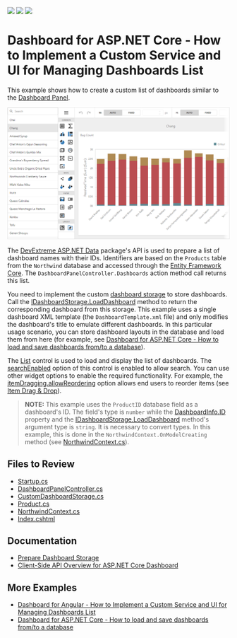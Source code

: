 <!-- default badges list -->
![](https://img.shields.io/endpoint?url=https://codecentral.devexpress.com/api/v1/VersionRange/582963126/22.1.4%2B)
[![](https://img.shields.io/badge/Open_in_DevExpress_Support_Center-FF7200?style=flat-square&logo=DevExpress&logoColor=white)](https://supportcenter.devexpress.com/ticket/details/T1136768)
[![](https://img.shields.io/badge/📖_How_to_use_DevExpress_Examples-e9f6fc?style=flat-square)](https://docs.devexpress.com/GeneralInformation/403183)
<!-- default badges end -->
# Dashboard for ASP.NET Core - How to Implement a Custom Service and UI for Managing Dashboards List

This example shows how to create a custom list of dashboards similar to the [Dashboard Panel](https://docs.devexpress.com/Dashboard/119771/web-dashboard/ui-elements-and-customization/ui-elements/dashboard-panel).

![](img/dx-list.png)

The [DevExtreme ASP.NET Data](https://github.com/DevExpress/DevExtreme.AspNet.Data) package's API is used to prepare a list of dashboard names with their IDs. Identifiers are based on the `Products` table from the `Northwind` database and accessed through the [Entity Framework Core](https://docs.microsoft.com/en-us/ef/core). The `DashboardPanelController.Dashboards` action method call returns this list.

You need to implement the custom [dashboard storage](https://docs.devexpress.com/Dashboard/DevExpress.DashboardWeb.IDashboardStorage) to store dashboards. Call the [IDashboardStorage.LoadDashboard](https://docs.devexpress.com/Dashboard/DevExpress.DashboardWeb.IDashboardStorage.LoadDashboard(System.String)) method to return the corresponding dashboard from this storage. This example uses a single dashboard XML template (the `DashboardTemplate.xml` file) and only modifies the dashboard's title to emulate different dashboards. In this particular usage scenario, you can store dashboard layouts in the database and load them from here (for example, see [Dashboard for ASP.NET Core - How to load and save dashboards from/to a database](https://github.com/DevExpress-Examples/asp-net-core-dashboard-save-dashboards-to-database)).

The [List](https://docs.devexpress.com/AspNetCore/400778/devextreme-based-controls/controls/list) control is used to load and display the list of dashboards. The [searchEnabled](https://js.devexpress.com/Documentation/ApiReference/UI_Components/dxList/Configuration/#searchEnabled) option of this control is enabled to allow search. You can use other widget options to enable the required functionality. For example, the [itemDragging.allowReordering](https://js.devexpress.com/Documentation/ApiReference/UI_Components/dxSortable/Configuration/#allowReordering) option allows end users to reorder items (see [Item Drag &amp; Drop](https://demos.devexpress.com/ASPNetCore/Demo/List/ItemDragging)).

> **NOTE:** This example uses the `ProductID` database field as a dashboard's ID. The field's type is `number` while the [DashboardInfo.ID](https://docs.devexpress.com/Dashboard/DevExpress.DashboardWeb.DashboardInfo.ID) property and the [IDashboardStorage.LoadDashboard](https://docs.devexpress.com/Dashboard/DevExpress.DashboardWeb.IDashboardStorage.LoadDashboard(System.String)) method's argument type is `string`. It is necessary to convert types. In this example, this is done in the `NorthwindContext.OnModelCreating` method (see [NorthwindContext.cs](./CS/Models/NorthwindContext.cs)).

## Files to Review

* [Startup.cs](./CS/Program.cs)
* [DashboardPanelController.cs](./CS/Controllers/DashboardPanelController.cs)
* [CustomDashboardStorage.cs](./CS/Code/CustomDashboardStorage.cs)
* [Product.cs](./CS/Models/Product.cs)
* [NorthwindContext.cs](./CS/Models/NorthwindContext.cs)
* [Index.cshtml](./CS/Pages/Index.cshtml)


## Documentation

- [Prepare Dashboard Storage](https://docs.devexpress.com/Dashboard/16979/web-dashboard/dashboard-backend/prepare-dashboard-storage)
- [Client-Side API Overview for ASP.NET Core Dashboard](https://docs.devexpress.com/Dashboard/400192/web-dashboard/aspnet-core-dashboard-control/client-side-api-overview)

## More Examples

- [Dashboard for Angular - How to Implement a Custom Service and UI for Managing Dashboards List](https://github.com/DevExpress-Examples/angular-dashboard-custom-panel)
- [Dashboard for ASP.NET Core - How to load and save dashboards from/to a database](https://github.com/DevExpress-Examples/asp-net-core-dashboard-save-dashboards-to-database)